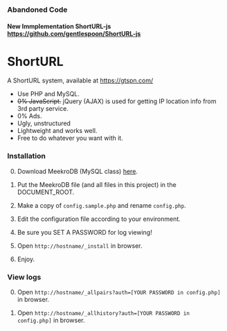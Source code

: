 ### Abandoned Code
#### New Immplementation ShortURL-js https://github.com/gentlespoon/ShortURL-js

# ShortURL

A ShortURL system, available at https://gtspn.com/

* Use PHP and MySQL.
* ~~0% JavaScript.~~ jQuery (AJAX) is used for getting IP location info from 3rd party service.
* 0% Ads.
* Ugly, unstructured
* Lightweight and works well.
* Free to do whatever you want with it.


### Installation

0. Download MeekroDB (MySQL class) [here](https://meekro.com/).

1. Put the MeekroDB file (and all files in this project) in the DOCUMENT_ROOT.

2. Make a copy of `config.sample.php` and rename `config.php`.

3. Edit the configuration file according to your environment. 

4. Be sure you SET A PASSWORD for log viewing!

5. Open `http://hostname/_install` in browser.

6. Enjoy.


### View logs

0. Open `http://hostname/_allpairs?auth=[YOUR PASSWORD in config.php]` in browser.

0. Open `http://hostname/_allhistory?auth=[YOUR PASSWORD in config.php]` in browser.
